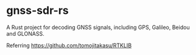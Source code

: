 # gnss-sdr-rs
A Rust project for decoding GNSS signals, including GPS, Galileo, Beidou and GLONASS.


Referring https://github.com/tomojitakasu/RTKLIB

